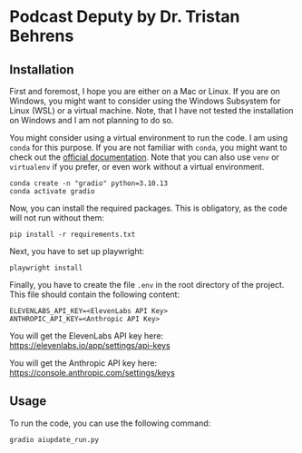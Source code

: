 # Podcast Deputy by Dr. Tristan Behrens

## Installation

First and foremost, I hope you are either on a Mac or Linux. If you are on Windows, you might want to consider using the Windows Subsystem for Linux (WSL) or a virtual machine. Note, that I have not tested the installation on Windows and I am not planning to do so.

You might consider using a virtual environment to run the code. I am using `conda` for this purpose. If you are not familiar with `conda`, you might want to check out the [official documentation](https://docs.conda.io/en/latest/). Note that you can also use `venv` or `virtualenv` if you prefer, or even work without a virtual environment.

```
conda create -n "gradio" python=3.10.13
conda activate gradio
```

Now, you can install the required packages. This is obligatory, as the code will not run without them:

```
pip install -r requirements.txt
```

Next, you have to set up playwright:

```
playwright install
```

Finally, you have to create the file `.env` in the root directory of the project. This file should contain the following content:

```
ELEVENLABS_API_KEY=<ElevenLabs API Key>
ANTHROPIC_API_KEY=<Anthropic API Key>
```

You will get the ElevenLabs API key here: https://elevenlabs.io/app/settings/api-keys

You will get the Anthropic API key here: https://console.anthropic.com/settings/keys

## Usage

To run the code, you can use the following command:

```
gradio aiupdate_run.py
```